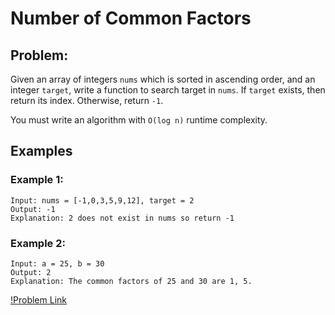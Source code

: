 # Number of Common Factors

## Problem:

Given an array of integers `nums` which is sorted in ascending order, and an integer `target`,
write a function to search target in `nums`. If `target` exists, then return its index.
Otherwise, return `-1`.

You must write an algorithm with `O(log n)` runtime complexity.

## Examples

### Example 1:

    Input: nums = [-1,0,3,5,9,12], target = 2
    Output: -1
    Explanation: 2 does not exist in nums so return -1

### Example 2:

    Input: a = 25, b = 30
    Output: 2
    Explanation: The common factors of 25 and 30 are 1, 5.

[!Problem Link](https://leetcode.com/problems/binary-search/)
